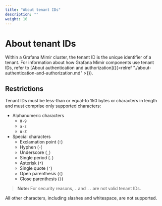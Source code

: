 ```yaml
---
title: "About tenant IDs"
description: ""
weight: 10
---
```


# About tenant IDs

Within a Grafana Mimir cluster, the tenant ID is the unique identifier of a tenant.
For information about how Grafana Mimir components use tenant IDs, refer to [About authentication and authorization]({{<relref "./about-authentication-and-authorization.md" >}}).

## Restrictions

Tenant IDs must be less-than or equal-to 150 bytes or characters in length and must comprise only supported characters:

- Alphanumeric characters
  - `0-9`
  - `a-z`
  - `A-Z`
- Special characters
  - Exclamation point (`!`)
  - Hyphen (`-`)
  - Underscore (`_`)
  - Single period (`.`)
  - Asterisk (`*`)
  - Single quote (`'`)
  - Open parenthesis (`(`)
  - Close parenthesis (`)`)

> **Note:** For security reasons, `.` and `..` are not valid tenant IDs.

All other characters, including slashes and whitespace, are not supported.
